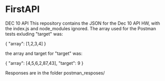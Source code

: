 # FirstAPI
DEC 10 API
This repository contains the JSON for the Dec 10 API HW, with the index.js and node_modules ignored.
The array used for the Postman tests exluding "target" was:

{
  "array": [1,2,3,4]
}

the array and target for "target" was:

{
  "array": [4,5,6,2,87,43],
  "target": 9
}

Responses are in the folder postman_resposes/